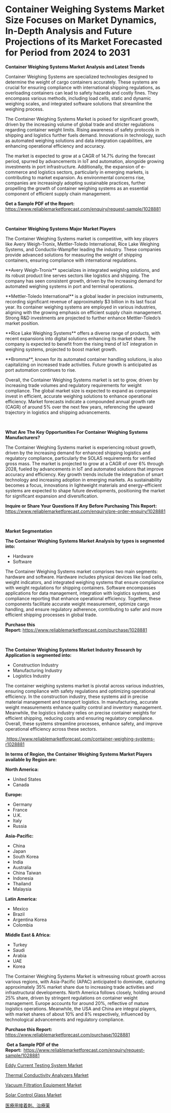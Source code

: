 <p><h1>Container Weighing Systems Market Size Focuses on Market Dynamics, In-Depth Analysis and Future Projections of its Market Forecasted for Period from 2024 to 2031</h1></p><p><strong>Container Weighing Systems Market Analysis and Latest Trends</strong></p>
<p><p>Container Weighing Systems are specialized technologies designed to determine the weight of cargo containers accurately. These systems are crucial for ensuring compliance with international shipping regulations, as overloading containers can lead to safety hazards and costly fines. They encompass various methods, including load cells, static and dynamic weighing scales, and integrated software solutions that streamline the weighing process.</p><p>The Container Weighing Systems Market is poised for significant growth, driven by the increasing volume of global trade and stricter regulations regarding container weight limits. Rising awareness of safety protocols in shipping and logistics further fuels demand. Innovations in technology, such as automated weighing solutions and data integration capabilities, are enhancing operational efficiency and accuracy.</p><p>The market is expected to grow at a CAGR of 14.7% during the forecast period, spurred by advancements in IoT and automation, alongside growing investments in port infrastructure. Additionally, the expansion of e-commerce and logistics sectors, particularly in emerging markets, is contributing to market expansion. As environmental concerns rise, companies are increasingly adopting sustainable practices, further propelling the growth of container weighing systems as an essential component of efficient supply chain management.</p></p>
<p><strong>Get a Sample PDF of the Report:&nbsp;</strong> <a href="https://www.reliablemarketforecast.com/enquiry/request-sample/1028881">https://www.reliablemarketforecast.com/enquiry/request-sample/1028881</a></p>
<p>&nbsp;</p>
<p><strong>Container Weighing Systems Major Market Players</strong></p>
<p><p>The Container Weighing Systems market is competitive, with key players like Avery Weigh-Tronix, Mettler-Toledo International, Rice Lake Weighing Systems, and Conductix-Wampfler leading the industry. These companies provide advanced solutions for measuring the weight of shipping containers, ensuring compliance with international regulations.</p><p>**Avery Weigh-Tronix** specializes in integrated weighing solutions, and its robust product line serves sectors like logistics and shipping. The company has seen consistent growth, driven by the increasing demand for automated weighing systems in port and terminal operations. </p><p>**Mettler-Toledo International** is a global leader in precision instruments, recording significant revenue of approximately $3 billion in its last fiscal year. Its container weighing systems are employed in various industries, aligning with the growing emphasis on efficient supply chain management. Strong R&D investments are projected to further enhance Mettler-Toledo’s market position.</p><p>**Rice Lake Weighing Systems** offers a diverse range of products, with recent expansions into digital solutions enhancing its market share. The company is expected to benefit from the rising trend of IoT integration in weighing systems, projected to boost market growth.</p><p>**Bromma**, known for its automated container handling solutions, is also capitalizing on increased trade activities. Future growth is anticipated as port automation continues to rise.</p><p>Overall, the Container Weighing Systems market is set to grow, driven by increasing trade volumes and regulatory requirements for weight compliance. The global market size is expected to expand as companies invest in efficient, accurate weighing solutions to enhance operational efficiency. Market forecasts indicate a compounded annual growth rate (CAGR) of around 5% over the next few years, referencing the upward trajectory in logistics and shipping advancements.</p></p>
<p>&nbsp;</p>
<p><strong>What Are The Key Opportunities For Container Weighing Systems Manufacturers?</strong></p>
<p><p>The Container Weighing Systems market is experiencing robust growth, driven by the increasing demand for enhanced shipping logistics and regulatory compliance, particularly the SOLAS requirements for verified gross mass. The market is projected to grow at a CAGR of over 6% through 2028, fueled by advancements in IoT and automated solutions that improve accuracy and efficiency. Key growth trends include the integration of smart technology and increasing adoption in emerging markets. As sustainability becomes a focus, innovations in lightweight materials and energy-efficient systems are expected to shape future developments, positioning the market for significant expansion and diversification.</p></p>
<p><strong>Inquire or Share Your Questions If Any Before Purchasing This Report:</strong> <a href="https://www.reliablemarketforecast.com/enquiry/pre-order-enquiry/1028881">https://www.reliablemarketforecast.com/enquiry/pre-order-enquiry/1028881</a></p>
<p>&nbsp;</p>
<p><strong>Market Segmentation</strong></p>
<p><strong>The Container Weighing Systems Market Analysis by types is segmented into:</strong></p>
<p><ul><li>Hardware</li><li>Software</li></ul></p>
<p><p>The Container Weighing Systems market comprises two main segments: hardware and software. Hardware includes physical devices like load cells, weight indicators, and integrated weighing systems that ensure compliance with weight regulations for shipping containers. Software encompasses applications for data management, integration with logistics systems, and compliance reporting that enhance operational efficiency. Together, these components facilitate accurate weight measurement, optimize cargo handling, and ensure regulatory adherence, contributing to safer and more efficient shipping processes in global trade.</p></p>
<p><strong>Purchase this Report:&nbsp;</strong><a href="https://www.reliablemarketforecast.com/purchase/1028881">https://www.reliablemarketforecast.com/purchase/1028881</a></p>
<p>&nbsp;</p>
<p><strong>The Container Weighing Systems Market Industry Research by Application is segmented into:</strong></p>
<p><ul><li>Construction Industry</li><li>Manufacturing Industry</li><li>Logistics Industry</li></ul></p>
<p><p>The container weighing systems market is pivotal across various industries, ensuring compliance with safety regulations and optimizing operational efficiency. In the construction industry, these systems aid in precise material management and transport logistics. In manufacturing, accurate weight measurements enhance quality control and inventory management. Meanwhile, the logistics industry relies on precise container weights for efficient shipping, reducing costs and ensuring regulatory compliance. Overall, these systems streamline processes, enhance safety, and improve operational efficiency across these sectors.</p></p>
<p><a href="https://www.reliablemarketforecast.com/container-weighing-systems-r1028881">&nbsp;https://www.reliablemarketforecast.com/container-weighing-systems-r1028881</a></p>
<p><strong>In terms of Region, the Container Weighing Systems Market Players available by Region are:</strong></p>
<p>
    <p> <strong> North America: </strong>
        <ul>
            <li>United States</li>
            <li>Canada</li>
        </ul>
        </p> 
    <p> <strong> Europe: </strong>
        <ul>
            <li>Germany</li>
            <li>France</li>
            <li>U.K.</li>
            <li>Italy</li>
            <li>Russia</li>
        </ul>
        </p> 
    <p> <strong> Asia-Pacific: </strong>
        <ul>
            <li>China</li>
            <li>Japan</li>
            <li>South Korea</li>
            <li>India</li>
            <li>Australia</li>
            <li>China Taiwan</li>
            <li>Indonesia</li>
            <li>Thailand</li>
            <li>Malaysia</li>
        </ul>
        </p> 
    <p> <strong> Latin America: </strong>
        <ul>
            <li>Mexico</li>
            <li>Brazil</li>
            <li>Argentina Korea</li>
            <li>Colombia</li>
        </ul>
        </p> 
    <p> <strong> Middle East & Africa: </strong>
        <ul>
            <li>Turkey</li>
            <li>Saudi</li>
            <li>Arabia</li>
            <li>UAE</li>
            <li>Korea</li>
        </ul>
    </p>
    </p>
<p><p>The Container Weighing Systems Market is witnessing robust growth across various regions, with Asia-Pacific (APAC) anticipated to dominate, capturing approximately 35% market share due to increasing trade activities and infrastructural developments. North America follows closely, holding around 25% share, driven by stringent regulations on container weight management. Europe accounts for around 20%, reflective of mature logistics operations. Meanwhile, the USA and China are integral players, with market shares of about 10% and 8% respectively, influenced by technological advancements and regulatory compliance.</p></p>
<p><strong>Purchase this Report: </strong><a href="https://www.reliablemarketforecast.com/purchase/1028881">https://www.reliablemarketforecast.com/purchase/1028881</a></p>
<p>&nbsp;<strong>Get a Sample PDF of the Report:&nbsp;&nbsp;</strong><a href="https://www.reliablemarketforecast.com/enquiry/request-sample/1028881">https://www.reliablemarketforecast.com/enquiry/request-sample/1028881</a></p>
<p><strong></strong></p>
<p><p><a href="https://medium.com/@samantha.welch56767/what-factors-will-influence-the-eddy-current-testing-system-market-in-the-coming-years-504e5b8219e3">Eddy Current Testing System Market</a></p><p><a href="https://www.linkedin.com/pulse/global-perspectives-thermal-conductivity-analyzers-market-trends-ayc1f?trackingId=YcafRgx4Qf2SGmYgXV3mPQ%3D%3D">Thermal Conductivity Analyzers Market</a></p><p><a href="https://www.linkedin.com/pulse/vacuum-filtration-equipment-market-share-analysis-growth-trends-fntsf?trackingId=WkWLuOJXQBeN5m7j6r1alA%3D%3D">Vacuum Filtration Equipment Market</a></p><p><a href="https://github.com/vimar16th/Market-Research-Report-List-6/blob/main/solar-control-glass-market.md">Solar Control Glass Market</a></p><p><a href="https://medium.com/@emmittkutch2023/%E5%8C%BB%E7%99%82%E7%94%A8%E6%8E%A5%E7%9D%80%E5%89%A4%E6%B2%BB%E7%99%82%E5%B8%82%E5%A0%B4%E3%81%AE%E5%B0%86%E6%9D%A5%E3%81%AE%E8%BB%8C%E9%81%93-%E6%96%B0%E8%88%88%E5%B8%82%E5%A0%B4%E5%8B%95%E5%90%91%E3%81%A82031%E5%B9%B4%E3%81%BE%E3%81%A7%E3%81%AE%E4%BA%88%E6%B8%AC-4b0fbdae79a1">医療用接着剤、治療薬</a></p></p>